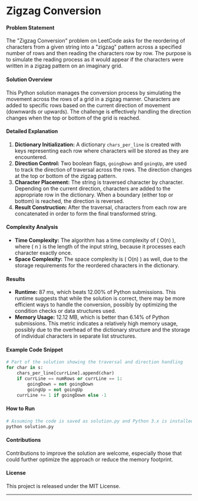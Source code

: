 # Zigzag Conversion

#### Problem Statement
The "Zigzag Conversion" problem on LeetCode asks for the reordering of characters from a given string into a "zigzag" pattern across a specified number of rows and then reading the characters row by row. The purpose is to simulate the reading process as it would appear if the characters were written in a zigzag pattern on an imaginary grid.

#### Solution Overview
This Python solution manages the conversion process by simulating the movement across the rows of a grid in a zigzag manner. Characters are added to specific rows based on the current direction of movement (downwards or upwards). The challenge is effectively handling the direction changes when the top or bottom of the grid is reached.

#### Detailed Explanation
1. **Dictionary Initialization:** A dictionary `chars_per_line` is created with keys representing each row where characters will be stored as they are encountered.
2. **Direction Control:** Two boolean flags, `goingDown` and `goingUp`, are used to track the direction of traversal across the rows. The direction changes at the top or bottom of the zigzag pattern.
3. **Character Placement:** The string is traversed character by character. Depending on the current direction, characters are added to the appropriate row in the dictionary. When a boundary (either top or bottom) is reached, the direction is reversed.
4. **Result Construction:** After the traversal, characters from each row are concatenated in order to form the final transformed string.

#### Complexity Analysis
- **Time Complexity:** The algorithm has a time complexity of \( O(n) \), where \( n \) is the length of the input string, because it processes each character exactly once.
- **Space Complexity:** The space complexity is \( O(n) \) as well, due to the storage requirements for the reordered characters in the dictionary.

#### Results
- **Runtime:** 87 ms, which beats 12.00% of Python submissions. This runtime suggests that while the solution is correct, there may be more efficient ways to handle the conversion, possibly by optimizing the condition checks or data structures used.
- **Memory Usage:** 12.12 MB, which is better than 6.14% of Python submissions. This metric indicates a relatively high memory usage, possibly due to the overhead of the dictionary structure and the storage of individual characters in separate list structures.

#### Example Code Snippet
```python
# Part of the solution showing the traversal and direction handling
for char in s:
    chars_per_line[currLine].append(char)
    if currLine == numRows or currLine == 1:
        goingDown = not goingDown
        goingUp = not goingUp
    currLine += 1 if goingDown else -1
```

#### How to Run
```bash
# Assuming the code is saved as solution.py and Python 3.x is installed
python solution.py
```
#### Contributions
Contributions to improve the solution are welcome, especially those that could further optimize the approach or reduce the memory footprint.

#### License
This project is released under the MIT License.

---
